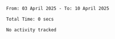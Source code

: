 <!--START_SECTION:waka-->

```txt
From: 03 April 2025 - To: 10 April 2025

Total Time: 0 secs

No activity tracked
```

<!--END_SECTION:waka-->

